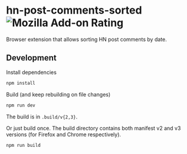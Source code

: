 # hn-post-comments-sorted ![Mozilla Add-on Rating](https://img.shields.io/amo/rating/hn-post-comments-sorted?label=addons.mozilla.org)

Browser extension that allows sorting HN post comments by date.

## Development

Install dependencies

```sh
npm install
```

Build (and keep rebuilding on file changes)

```sh
npm run dev
```

The build is in `.build/v{2,3}`.

Or just build once. The build directory contains both manifest v2 and v3 versions (for Firefox and Chrome respectively).

```sh
npm run build
```
